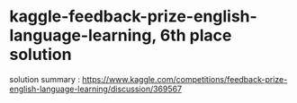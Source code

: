 # kaggle-feedback-prize-english-language-learning, 6th place solution

solution summary : https://www.kaggle.com/competitions/feedback-prize-english-language-learning/discussion/369567
